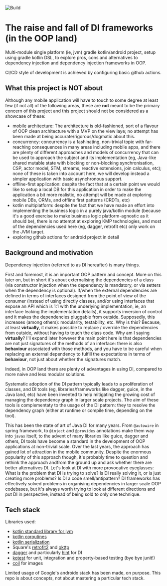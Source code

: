 ![Build](https://github.com/alessandrocandolini/di-alternatives/workflows/Build/badge.svg)


# The raise and fall of DI frameworks (in the OOP land)

Multi-module single platform (ie, jvm) gradle kotlin/android project, setup using gradle kotlin DSL, to explore pros, cons and alternatives to dependency injection and dependency injection frameworks in OOP. 

CI/CD style of development is achieved by configuring basic github actions. 

## What this project is NOT about

Although any mobile application will have to touch to some degree at least few (if not all) of the following areas, these are **not** meant to be the primary concern of this project and this project should not be considered as a showcase of these: 

* mobile architecture: The architecture is old-fashioned, sort of a flavour of OOP clean architecture with a MVP on the view laye; no attempt has been made at being accurate/rigorous/dogmatic about this. 
* concurrency: concurrency is a fashinating, non-trivial topic with far-reaching consequences in many areas including mobile apps, and there are plenty of different approaches and models of concurrency that can be used to approach the subject and its implementation (eg, Java-like shared mutable state with blocking or non-blocking synchronisation, CSP, actor model, STM, streams, reactive extensions, join calculus, etc); none of these is taken into account here, we will develop instead a simpler application with basic asynchronous support. 
* offline-first application: despite the fact that at a certain point we would like to setup a local DB for this application in order to make the application a bit more realistic, no attempt will be made at exploring mobile DBs, ORMs, and offline first patterns (CRDTs, etc) 
* kotlin multiplatform: despite the fact that we have made an effort into implementing the business logic in a purely java/kotlin module (because it's a good exercise to make business logic platform-agnostic as it should be), there is no attempt at exploring KMP technologies, and most of the dependencies used here (eg, dagger, retrofit etc) only work on the JVM target. 
* exploring github actions for android project in detail 


## Background and motivation

Dependency injection (referred to as DI hereafter) is many things. 

First and foremost, it is an important OOP pattern and concept. 
More on this later on, but in short it's about externalising the dependencies of a class (via constructor injection when the dependency is mandatory, or via setters when the dependency is optional). 
If/when the external dependencies are defined in terms of interfaces designed from the point of view of the consumer (instead of using directly classes, and/or using interfaces that expose an API which is 1:1 with the underlying implementation, ie, an interface leaking the implementation details), it supports inversion of control and it makes the dependencies pluggable from outside.
Supposedly, this increases (among others): modularity, testability, etc. 
Why is this? Because, at least **virtually**, it makes possible to replace / override the dependencies from outside, without having to touch the class code. 
Why am I saying **virtually**? I'll expand later however the main point here is that dependencies are not just signatures of the methods of an interface: there is also **behaviour** associated with those methods, and you have to be careful when replacing an external dependency to fulfill the expectations in terms of **behaviour**, not just about whether the signatures match.

Indeed, in OOP land there are plenty of advantages in using DI, compared to more naive and less modular solutions. 

Systematic adoption of the DI pattern typically leads to a proliferation of classes, and DI tools (eg, libraries/frameworks like dagger, guice, in the Java land, etc) have been invented to help mitigating the growing cost of managing the dependency graph in larger scale projects. 
The aim of these tools is complementaty to the usage of the DI pattern: they to resolve the dependency graph (either at runtime or compile time, depending on the tool). 

This has been the state of art of Java DI for many years. From `@autowire` in spring framework, to `@inject` and `@provides` annotations make them way into `javax` itself, to the advent of many libraries like guice, dagger and others, DI tools have become a standard in the development of OOP applications at non-trivial scale. 
Over the last years, the approach has gained lot of attraction in the mobile community. 
Despite the enormous popularity of this approach though, it's probably time to question and rethink the approach andfrom the ground up and ask whether there are better alternatives DI. 
Let's look at DI with more provocative eyeglasses: What is the problem that DI is trying to solve? Is DI really solving it, or is just creating more problems? Is DI a code smell/antipattern? 
DI frameworks has effectively solved problems in organising dependencies in larger scale OOP codebases, but it's always worth trying to look at different directions and put DI in perspective, instead of being sold to only one technique. 


## Tech stack 


Libraries used:
* [kotlin standard library for jvm](https://kotlinlang.org/api/latest/jvm/stdlib/) 
* [kotlin coroutines](https://github.com/Kotlin/kotlinx.coroutines) 
* [kotlin serialization](https://github.com/Kotlin/kotlinx.serialization) 
* Square's [retrofit2](https://square.github.io/retrofit/) and [okttp](https://square.github.io/okhttp/)
* [dagger](https://dagger.dev/dev-guide/) and particularly [hint](https://dagger.dev/hilt/) for DI 
* [kotest](https://kotest.io/) for unit, integration and property-based testing (bye bye junit!)
* [coil](https://github.com/coil-kt/coil) for images

Limited usage of Google's androidx stack has been made, on purpose. This repo is about concepts, not about mastering a particular tech stack. 
